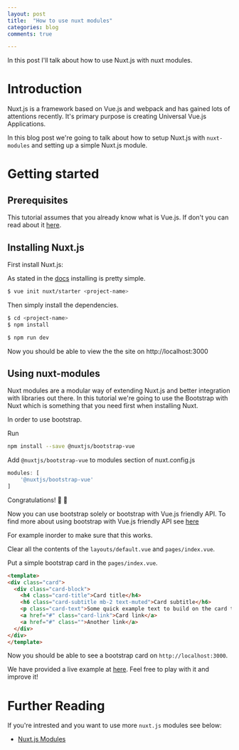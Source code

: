 ```yaml
---
layout: post
title:  "How to use nuxt modules"
categories: blog
comments: true

---
```


In this post I'll talk about how to use Nuxt.js with nuxt modules.

# Introduction

Nuxt.js is a framework based on Vue.js and webpack and has gained 
lots of attentions recently. It's primary purpose is creating
 Universal Vue.js Applications.

In this blog post we're going to talk about how to setup Nuxt.js with
 ```nuxt-modules``` and setting up a simple Nuxt.js module.

# Getting started

## Prerequisites

This tutorial assumes that you already know what is Vue.js. If don't you 
can read about it [here](https://vuejs.org/).

## Installing Nuxt.js

First install Nuxt.js:

As stated in the [docs](https://nuxtjs.org/guide/installation) installing
is pretty simple.

```sh
$ vue init nuxt/starter <project-name>
```

Then simply install the dependencies.

```sh
$ cd <project-name>
$ npm install
```

```sh
$ npm run dev
```

Now you should be able to view the the site on http://localhost:3000

## Using nuxt-modules

Nuxt modules are a modular way of extending Nuxt.js and better integration
with libraries out there. In this tutorial we're going to use the Bootstrap
with Nuxt which is something that you need first when installing Nuxt.

In order to use bootstrap.

Run

```sh
npm install --save @nuxtjs/bootstrap-vue
```

Add ```@nuxtjs/bootstrap-vue``` to modules section of nuxt.config.js

```js
modules: [
    '@nuxtjs/bootstrap-vue'
]
```

Congratulations! :tada: :tada:

Now you can use bootstrap solely or bootstrap with Vue.js friendly API.
To find more about using bootstrap with Vue.js friendly API see [here](https://github.com/bootstrap-vue/bootstrap-vue)

For example inorder to make sure that this works. 

Clear all the contents of the ```layouts/default.vue``` and ```pages/index.vue```.

Put a simple bootstrap card in the ```pages/index.vue```.

```html
<template>
<div class="card">
  <div class="card-block">
    <h4 class="card-title">Card title</h4>
    <h6 class="card-subtitle mb-2 text-muted">Card subtitle</h6>
    <p class="card-text">Some quick example text to build on the card title and make up the bulk of the card's content.</p>
    <a href="#" class="card-link">Card link</a>
    <a href="#" class="">Another link</a>
  </div>
</div>
</template>
```

Now you should be able to see a bootstrap card on ```http://localhost:3000```.

We have provided a live example at [here](https://river-radar.glitch.me/).
Feel free to play with it and improve it!

# Further Reading

If you're intrested and you want to use more ```nuxt.js``` modules see below:

* [Nuxt.js Modules](https://github.com/nuxt/modules)



